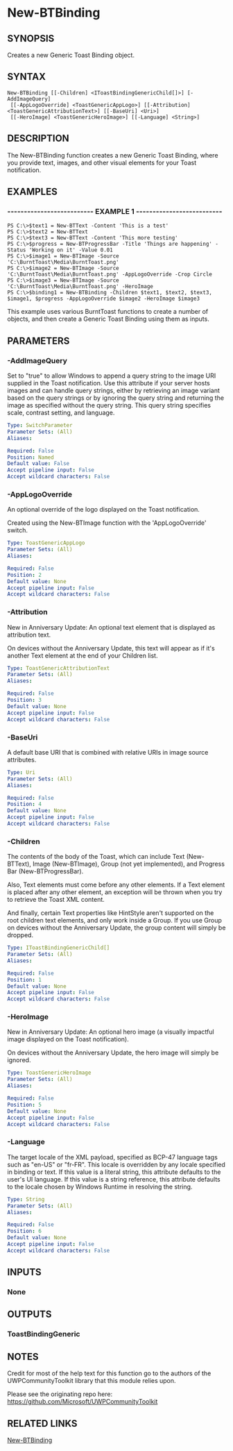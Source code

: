 # New-BTBinding

## SYNOPSIS
Creates a new Generic Toast Binding object.

## SYNTAX

```
New-BTBinding [[-Children] <IToastBindingGenericChild[]>] [-AddImageQuery]
 [[-AppLogoOverride] <ToastGenericAppLogo>] [[-Attribution] <ToastGenericAttributionText>] [[-BaseUri] <Uri>]
 [[-HeroImage] <ToastGenericHeroImage>] [[-Language] <String>]
```

## DESCRIPTION
The New-BTBinding function creates a new Generic Toast Binding, where you provide text, images, and other visual elements for your Toast notification.

## EXAMPLES

### -------------------------- EXAMPLE 1 --------------------------
```
PS C:\>$text1 = New-BTText -Content 'This is a test'
PS C:\>$text2 = New-BTText
PS C:\>$text3 = New-BTText -Content 'This more testing'
PS C:\>$progress = New-BTProgressBar -Title 'Things are happening' -Status 'Working on it' -Value 0.01
PS C:\>$image1 = New-BTImage -Source 'C:\BurntToast\Media\BurntToast.png'
PS C:\>$image2 = New-BTImage -Source 'C:\BurntToast\Media\BurntToast.png' -AppLogoOverride -Crop Circle
PS C:\>$image3 = New-BTImage -Source 'C:\BurntToast\Media\BurntToast.png' -HeroImage
PS C:\>$binding1 = New-BTBinding -Children $text1, $text2, $text3, $image1, $progress -AppLogoOverride $image2 -HeroImage $image3
```

This example uses various BurntToast functions to create a number of objects, and then create a Generic Toast Binding using them as inputs.

## PARAMETERS

### -AddImageQuery
Set to "true" to allow Windows to append a query string to the image URI supplied in the Toast notification. Use this attribute if your server hosts images and can handle query strings, either by retrieving an image variant based on the query strings or by ignoring the query string and returning the image as specified without the query string. This query string specifies scale, contrast setting, and language.

```yaml
Type: SwitchParameter
Parameter Sets: (All)
Aliases:

Required: False
Position: Named
Default value: False
Accept pipeline input: False
Accept wildcard characters: False
```

### -AppLogoOverride
An optional override of the logo displayed on the Toast notification.

Created using the New-BTImage function with the 'AppLogoOverride' switch.

```yaml
Type: ToastGenericAppLogo
Parameter Sets: (All)
Aliases:

Required: False
Position: 2
Default value: None
Accept pipeline input: False
Accept wildcard characters: False
```

### -Attribution
New in Anniversary Update: An optional text element that is displayed as attribution text.

On devices without the Anniversary Update, this text will appear as if it's another Text element at the end of your Children list.

```yaml
Type: ToastGenericAttributionText
Parameter Sets: (All)
Aliases:

Required: False
Position: 3
Default value: None
Accept pipeline input: False
Accept wildcard characters: False
```

### -BaseUri
A default base URI that is combined with relative URIs in image source attributes.

```yaml
Type: Uri
Parameter Sets: (All)
Aliases:

Required: False
Position: 4
Default value: None
Accept pipeline input: False
Accept wildcard characters: False
```

### -Children
The contents of the body of the Toast, which can include Text (New-BTText), Image (New-BTImage), Group (not yet implemented), and Progress Bar (New-BTProgressBar).

Also, Text elements must come before any other elements. If a Text element is placed after any other element, an exception will be thrown when you try to retrieve the Toast XML content.

And finally, certain Text properties like HintStyle aren't supported on the root children text elements, and only work inside a Group. If you use Group on devices without the Anniversary Update, the group content will simply be dropped.

```yaml
Type: IToastBindingGenericChild[]
Parameter Sets: (All)
Aliases:

Required: False
Position: 1
Default value: None
Accept pipeline input: False
Accept wildcard characters: False
```

### -HeroImage
New in Anniversary Update: An optional hero image (a visually impactful image displayed on the Toast notification).

On devices without the Anniversary Update, the hero image will simply be ignored.

```yaml
Type: ToastGenericHeroImage
Parameter Sets: (All)
Aliases:

Required: False
Position: 5
Default value: None
Accept pipeline input: False
Accept wildcard characters: False
```

### -Language
The target locale of the XML payload, specified as BCP-47 language tags such as "en-US" or "fr-FR". This locale is overridden by any locale specified in binding or text. If this value is a literal string, this attribute defaults to the user's UI language. If this value is a string reference, this attribute defaults to the locale chosen by Windows Runtime in resolving the string.

```yaml
Type: String
Parameter Sets: (All)
Aliases:

Required: False
Position: 6
Default value: None
Accept pipeline input: False
Accept wildcard characters: False
```

## INPUTS

### None

## OUTPUTS

### ToastBindingGeneric

## NOTES
Credit for most of the help text for this function go to the authors of the UWPCommunityToolkit library that this module relies upon.

Please see the originating repo here: https://github.com/Microsoft/UWPCommunityToolkit

## RELATED LINKS

[New-BTBinding](https://github.com/Windos/BurntToast/blob/master/Help/New-BTBinding.md)
